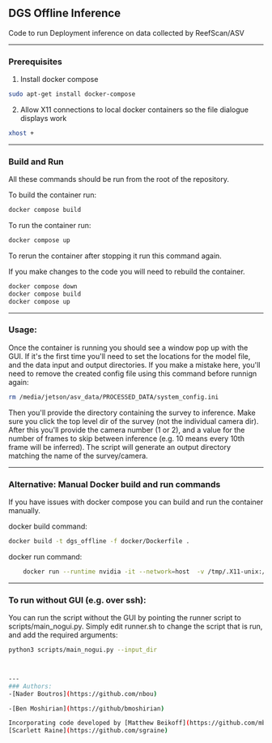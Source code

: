 ## DGS Offline Inference
Code to run Deployment inference on data collected by ReefScan/ASV

---

### Prerequisites

1. Install docker compose
```bash
sudo apt-get install docker-compose
```
2. Allow X11 connections to local docker containers so the file dialogue displays work
```bash
xhost +
```
---

### Build and Run
All these commands should be run from the root of the repository.

To build the container run:
```bash
docker compose build
```
To run the container run:
```bash
docker compose up
```

To rerun the container after stopping it run this command again.

If you make changes to the code you will need to rebuild the container.
```bash
docker compose down
docker compose build
docker compose up
```

---
### Usage:

Once the container is running you should see a window pop up with the GUI.
If it's the first time you'll need to set the locations for the model file, and the data input and output directories.
If you make a mistake here, you'll need to remove the created config file using this command before runnign again:
```bash
rm /media/jetson/asv_data/PROCESSED_DATA/system_config.ini
````

Then you'll provide the directory containing the survey to inference. Make sure you click the top level dir of the 
survey (not the individual camera dir). After this you'll provide the camera number (1 or 2), and a value for the 
number of frames to skip between inference (e.g. 10 means every 10th frame will be inferred).
The script will generate an output directory matching the name of the survey/camera.  

---

### Alternative: Manual Docker build and run commands
If you have issues with docker compose you can build and run the container manually.

docker build command:
```bash
docker build -t dgs_offline -f docker/Dockerfile .
```

docker run command:
```bash
    docker run --runtime nvidia -it --network=host  -v /tmp/.X11-unix:/tmp/.X11-unix -e DISPLAY=$DISPLAY dgs_offline
```

---
### To run without GUI (e.g. over ssh):
You can run the script without the GUI by pointing the runner script to scripts/main_nogui.py. 
Simply edit runner.sh to change the script that is run, and add the required arguments:
```bash
python3 scripts/main_nogui.py --input_dir



---
### Authors:
-[Nader Boutros](https://github.com/nbou)

-[Ben Moshirian](https://github/bmoshirian)

Incorporating code developed by [Matthew Beikoff](https://github.com/mbeikoff) and 
[Scarlett Raine](https://github.com/sgraine)